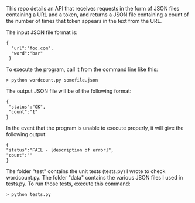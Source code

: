 This repo details an API that receives requests in the form of JSON files containing a URL and a token, and returns a JSON file containing a count of the number of times that token appears in the text from the URL.

The input JSON file format is:
```
{
  "url":"foo.com",
  "word":"bar"
 }
 ```
 
 To execute the program, call it from the command line like this:
 ```
 > python wordcount.py somefile.json
 ```
 
 The output JSON file will be of the following format:
 ```
 {
  "status":"OK",
  "count":"1"
 }
 ```
 
 In the event that the program is unable to execute properly, it will give the following output:
  ```
 {
  "status":"FAIL - [description of error]",
  "count":""
 }
 ```
 
 The folder "test" contains the unit tests (tests.py) I wrote to check wordcount.py. The folder "data" contains the various JSON files I used in tests.py. To run those tests, execute this command:
 ```
 > python tests.py
 ```
